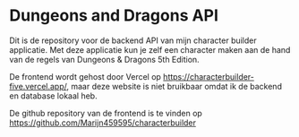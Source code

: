 # Dungeons and Dragons API

Dit is de repository voor de backend API van mijn character builder applicatie. Met deze applicatie kun je zelf een character maken aan de hand van de regels van Dungeons & Dragons 5th Edition.

De frontend wordt gehost door Vercel op https://characterbuilder-five.vercel.app/, maar deze website is niet bruikbaar omdat ik de backend en database lokaal heb.

De github repository van de frontend is te vinden op https://github.com/Marijn459595/characterbuilder
